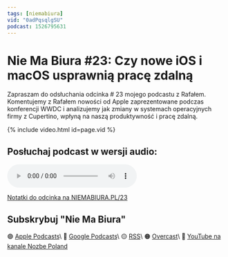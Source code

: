 ```yaml
---
tags: [niemabiura]
vid: "0adPqsqlgSU"
podcast: 1526795631
---
```


# Nie Ma Biura #23: Czy nowe iOS i macOS usprawnią pracę zdalną

Zapraszam do odsłuchania odcinka # 23 mojego podcastu z Rafałem. Komentujemy z Rafałem nowości od Apple zaprezentowane podczas konferencji WWDC i analizujemy jak zmiany w systemach operacyjnych firmy z Cupertino, wpłyną na naszą produktywność i pracę zdalną.

{% include video.html id=page.vid %}

<!--More-->

## Posłuchaj podcast w wersji audio:

<audio controls>
<source src="https://media.transistor.fm/9d879af8/02b675c7.mp3" type="audio/mpeg">
</audio>



[Notatki do odcinka na NIEMABIURA.PL/23](https://niemabiura.pl/23)

## Subskrybuj "Nie Ma Biura"

🟣 [Apple Podcasts](https://podcasts.apple.com/pl/podcast/nie-ma-biura/id1526795631)\\
🔵 [Google Podcasts](https://podcasts.google.com/feed/aHR0cHM6Ly9mZWVkcy50cmFuc2lzdG9yLmZtL25pZW1hYml1cmE)\\
🟡 [RSS](https://nozbe.com/niemabiura.rss)\\
🟠 [Overcast](https://overcast.fm/itunes1526795631/nie-ma-biura)\\
🔴 [YouTube na kanale Nozbe Poland](https://youtube.com/NozbePoland)

<!--podcast: 1526795631-->

[n]: https://michael.gratis/nozbe_pl
[np]: https://michael.gratis/nozbepersonal_pl